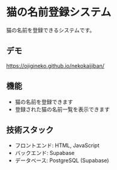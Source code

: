 # 猫の名前登録システム

猫の名前を登録できるシステムです。

## デモ

https://ojigineko.github.io/nekokaijiban/

## 機能

- 猫の名前を登録できます
- 登録された猫の名前一覧を表示できます

## 技術スタック

- フロントエンド: HTML, JavaScript
- バックエンド: Supabase
- データベース: PostgreSQL (Supabase) 